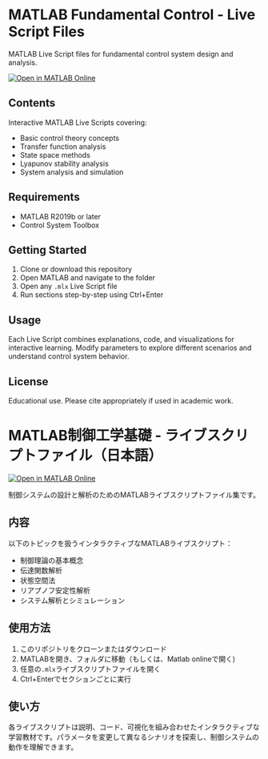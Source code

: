 # MATLAB Fundamental Control - Live Script Files

MATLAB Live Script files for fundamental control system design and analysis.

[![Open in MATLAB Online](https://www.mathworks.com/images/responsive/global/open-in-matlab-online.svg)](https://matlab.mathworks.com/open/github/v1?repo=Hiroshi-Okajima/MATLAB_fandamental_control-LiveScriptFiles-)

## Contents

Interactive MATLAB Live Scripts covering:
- Basic control theory concepts
- Transfer function analysis
- State space methods
- Lyapunov stability analysis
- System analysis and simulation

## Requirements

- MATLAB R2019b or later
- Control System Toolbox

## Getting Started

1. Clone or download this repository
2. Open MATLAB and navigate to the folder
3. Open any `.mlx` Live Script file
4. Run sections step-by-step using Ctrl+Enter

## Usage

Each Live Script combines explanations, code, and visualizations for interactive learning. Modify parameters to explore different scenarios and understand control system behavior.

## License

Educational use. Please cite appropriately if used in academic work.

# MATLAB制御工学基礎 - ライブスクリプトファイル（日本語）

[![Open in MATLAB Online](https://www.mathworks.com/images/responsive/global/open-in-matlab-online.svg)](https://matlab.mathworks.com/open/github/v1?repo=Hiroshi-Okajima/MATLAB_fandamental_control-LiveScriptFiles-)

制御システムの設計と解析のためのMATLABライブスクリプトファイル集です。

## 内容

以下のトピックを扱うインタラクティブなMATLABライブスクリプト：
- 制御理論の基本概念
- 伝達関数解析
- 状態空間法
- リアプノフ安定性解析
- システム解析とシミュレーション
## 使用方法

1. このリポジトリをクローンまたはダウンロード
2. MATLABを開き、フォルダに移動（もしくは、Matlab onlineで開く)
3. 任意の`.mlx`ライブスクリプトファイルを開く
4. Ctrl+Enterでセクションごとに実行

## 使い方

各ライブスクリプトは説明、コード、可視化を組み合わせたインタラクティブな学習教材です。パラメータを変更して異なるシナリオを探索し、制御システムの動作を理解できます。
